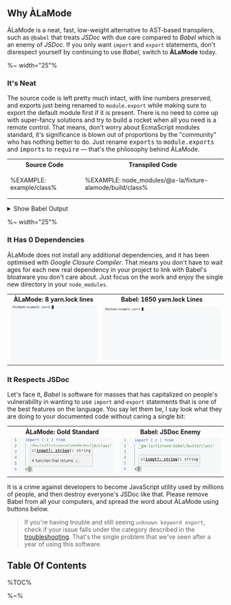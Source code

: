 ## Why ÀLaMode

ÀLaMode is a neat, fast, low-weight alternative to AST-based transpilers, such as `@babel` that treats _JSDoc_ with due care compared to _Babel_ which is an enemy of _JSDoc_. If you only want `import` and `export` statements, don't disrespect yourself by continuing to use _Babel_, switch to **ÀLaMode** today.

%~ width="25"%

### It's Neat

The source code is left pretty much intact, with line numbers preserved, and exports just being renamed to `module.export` while making sure to export the default module first if it is present. There is no need to come up with super-fancy solutions and try to build a rocket when all you need is a remote control. That means, don't worry about EcmaScript modules standard, it's significance is blown out of proportions by the "community" who has nothing better to do. Just rename <kbd>exports</kbd> to <kbd>module.exports</kbd> and <kbd>imports</kbd> to <kbd>require</kbd> &mdash; that's the philosophy behind ÀLaMode.

<table>
<tr><th>Source Code</th><th>Transpiled Code</th></tr>
<!-- block-start -->
<tr><td>

%EXAMPLE: example/class%
</td>
<td>

%EXAMPLE: node_modules/@a-la/fixture-alamode/build/class%
</td></tr>
</table>

<details>
<summary>Show Babel Output</summary>

%EXAMPLE: node_modules/@a-la/fixture-babel/build/class%
</details>

%~ width="25"%

### It Has 0 Dependencies

ÀLaMode does not install any additional dependencies, and it has been optimised with _Google Closure Compiler_. That means you don't have to wait ages for each new real dependency in your project to link with Babel's bloatware you don't care about. Just focus on the work and enjoy the single new directory in your `node_modules`.

<table>
<tr><th>ÀLaMode: 8 yarn.lock lines</th><th>Babel: 1650 yarn.lock Lines</th></tr>
<!-- block-start -->
<tr><td>
<img src="doc/yarn-add-alamode.gif" alt="Installing ÀLaMode in 1 sec">
</td>
<td>
<img src="doc/yarn-add-babel.gif" alt="Linking Babel's Dependencies in 20 sec">
</td></tr>
</table>

### It Respects JSDoc

Let's face it, _Babel_ is software for masses that has capitalized on people's vulnerability in wanting to use `import` and `export` statements that is one of the best features on the language. You say let them be, I say look what they are doing to your documented code without caring a single bit:

<table>
<tr><th>ÀLaMode: Gold Standard</th><th>Babel: JSDoc Enemy</th></tr>
<!-- block-start -->
<tr><td>
<img src="doc/alamode.gif" alt="JSDoc with ÀLaMode">
</td>
<td>
<img src="doc/babel.gif" alt="JSDoc with Babel">
</td></tr>
</table>

It is a crime against developers to become JavaScript utility used by millions of people, and then destroy everyone's JSDoc like that. Please remove Babel from all your computers, and spread the word about ÀLaMode using buttons below.

> If you're having trouble and still seeing `unknown keyword export`, check if your issue falls under the category described in the [troubleshooting](#troubleshooting). That's the single problem that we've seen after a year of using this software.

## Table Of Contents

%TOC%

%~%